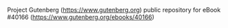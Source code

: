 Project Gutenberg (https://www.gutenberg.org) public repository for eBook #40166 (https://www.gutenberg.org/ebooks/40166)
